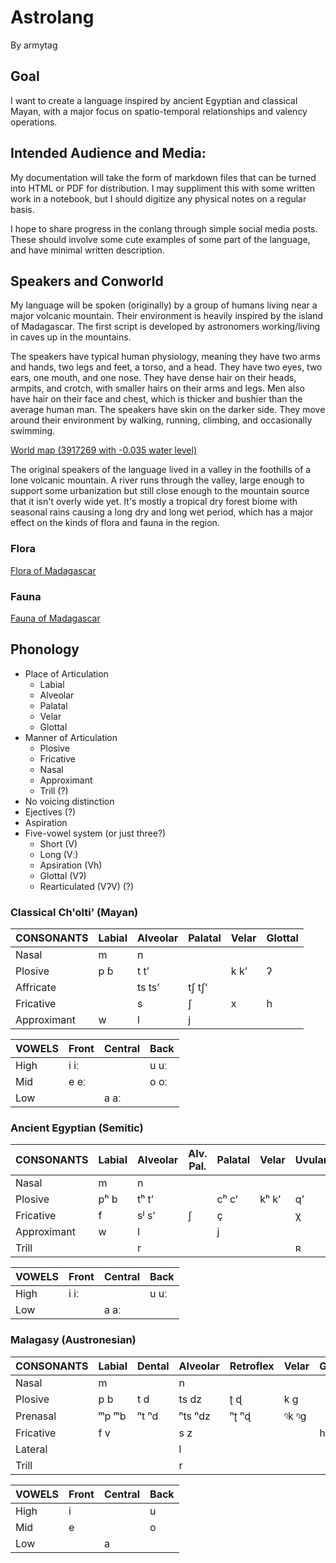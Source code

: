# Astrolang

By armytag

## Goal

I want to create a language inspired by ancient Egyptian and classical Mayan, with a major focus on spatio-temporal relationships and valency operations.

## Intended Audience and Media:

My documentation will take the form of markdown files that can be turned into HTML or PDF for distribution.  I may suppliment this with some written work in a notebook, but I should digitize any physical notes on a regular basis.

I hope to share progress in the conlang through simple social media posts.  These should involve some cute examples of some part of the language, and have minimal written description.

## Speakers and Conworld

My language will be spoken (originally) by a group of humans living near a major volcanic mountain.  Their environment is heavily inspired by the island of Madagascar.  The first script is developed by astronomers working/living in caves up in the mountains.

The speakers have typical human physiology, meaning they have two arms and hands, two legs and feet, a torso, and a head.  They have two eyes, two ears, one mouth, and one nose.  They have dense hair on their heads, armpits, and crotch, with smaller hairs on their arms and legs.  Men also have hair on their face and chest, which is thicker and bushier than the average human man.  The speakers have skin on the darker side.  They move around their environment by walking, running, climbing, and occasionally swimming.

[World map (3917269 with -0.035 water level)](https://topps.diku.dk/torbenm/maps.msp)

The original speakers of the language lived in a valley in the foothills of a lone volcanic mountain.  A river runs through the valley, large enough to support some urbanization but still close enough to the mountain source that it isn't overly wide yet.  It's mostly a tropical dry forest biome with seasonal rains causing a long dry and long wet period, which has a major effect on the kinds of flora and fauna in the region.

### Flora

[Flora of Madagascar](https://en.wikipedia.org/wiki/Flora_of_Madagascar)

### Fauna

[Fauna of Madagascar](https://en.wikipedia.org/wiki/Fauna_of_Madagascar)

## Phonology

- Place of Articulation
    - Labial
    - Alveolar
    - Palatal
    - Velar
    - Glottal
- Manner of Articulation
    - Plosive
    - Fricative
    - Nasal
    - Approximant
    - Trill (?)
- No voicing distinction
- Ejectives (?)
- Aspiration
- Five-vowel system (or just three?)
    - Short (V)
    - Long (Vː)
    - Apsiration (Vh)
    - Glottal (Vʔ)
    - Rearticulated (VʔV) (?)

### Classical Ch'olti' (Mayan)

| CONSONANTS  | Labial | Alveolar | Palatal | Velar | Glottal |
|---          |---     |---       |---      |---    |---      |
| Nasal       | m      | n        |         |       |         |
| Plosive     | p ɓ    | t tʼ     |         | k kʼ  | ʔ       |
| Affricate   |        | ts tsʼ   | tʃ tʃʼ  |       |         |
| Fricative   |        | s        | ʃ       | x     | h       |
| Approximant | w      | l        | j       |       |         |

| VOWELS | Front | Central | Back |
|---     |---    |---      |---   |
| High   | i iː  |         | u uː |
| Mid    | e eː  |         | o oː |
| Low    |       | a aː    |      |

### Ancient Egyptian (Semitic)

| CONSONANTS  | Labial | Alveolar | Alv. Pal. | Palatal | Velar | Uvular | Glottal |
|---          |---     |---       |---        |---      |---    | ---    |---      |
| Nasal       | m      | n        |           |         |       |        |         |
| Plosive     | pʰ b   | tʰ tʼ    |           | cʰ cʼ   | kʰ kʼ | qʼ     | ʔ       |
| Fricative   | f      | sʲ sʼ    | ʃ         | ç       |       | χ      | h       |
| Approximant | w      | l        |           | j       |       |        |         |
| Trill       |        | r        |           |         |       | ʀ      |         |

| VOWELS    | Front | Central | Back  |
|---        |---    |---      |---    |
| High      | i iː  |         | u uː  |
| Low       |       | a aː    |       |

### Malagasy (Austronesian)

| CONSONANTS  | Labial | Dental | Alveolar | Retroflex | Velar | Glottal |
|---          |---     |---     | ---      |---        |---    |---      |
| Nasal       | m      |        | n        |           |       |         |
| Plosive     | p b    | t d    | ts dz    | ʈ ɖ       | k g   |         |
| Prenasal    | ᵐp ᵐb  | ⁿt ⁿd  | ⁿts ⁿdz  | ⁿʈ ⁿɖ     | ᵑk ᵑg |         |
| Fricative   | f v    |        | s z      |           |       | h       |
| Lateral     |        |        | l        |           |       |         |
| Trill       |        |        | r        |           |       |         |

| VOWELS | Front | Central | Back |
|---     |---    |---      |---   |
| High   | i     |         | u    |
| Mid    | e     |         | o    |
| Low    |       | a       |      |



